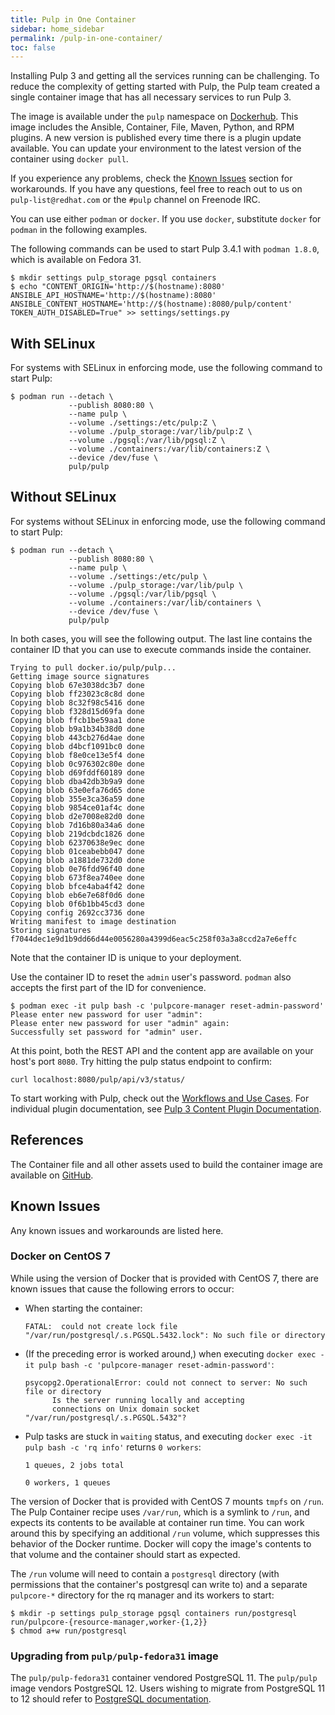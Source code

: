 ```yaml
---
title: Pulp in One Container
sidebar: home_sidebar
permalink: /pulp-in-one-container/
toc: false
---
```


Installing Pulp 3 and getting all the services running can be challenging. To reduce the complexity of getting started with Pulp, the Pulp team created a single container image that has all necessary services to run Pulp 3.

The image is available under the `pulp` namespace on [Dockerhub](https://hub.docker.com/repository/docker/pulp/pulp/). This image includes the Ansible, Container, File, Maven, Python, and RPM plugins. A new version is published every time there is a plugin update available. You can update your environment to the latest version of the container using `docker pull`.

If you experience any problems, check the [Known Issues](/pulp-in-one-container/#known-issues) section for workarounds. If you have any questions, feel free to reach out to us on `pulp-list@redhat.com` or the `#pulp` channel on Freenode IRC.  

You can use either `podman` or `docker`. If you use `docker`, substitute `docker` for `podman` in the following examples.

The following commands can be used to start Pulp 3.4.1 with `podman 1.8.0`, which is available on Fedora 31.

```
$ mkdir settings pulp_storage pgsql containers
$ echo "CONTENT_ORIGIN='http://$(hostname):8080'
ANSIBLE_API_HOSTNAME='http://$(hostname):8080'
ANSIBLE_CONTENT_HOSTNAME='http://$(hostname):8080/pulp/content'
TOKEN_AUTH_DISABLED=True" >> settings/settings.py
```

## With SELinux

For systems with SELinux in enforcing mode, use the following command to start Pulp:

```
$ podman run --detach \
             --publish 8080:80 \
             --name pulp \
             --volume ./settings:/etc/pulp:Z \
             --volume ./pulp_storage:/var/lib/pulp:Z \
             --volume ./pgsql:/var/lib/pgsql:Z \
             --volume ./containers:/var/lib/containers:Z \
             --device /dev/fuse \
             pulp/pulp
```

## Without SELinux

For systems without SELinux in enforcing mode, use the following command to start Pulp:

```
$ podman run --detach \
             --publish 8080:80 \
             --name pulp \
             --volume ./settings:/etc/pulp \
             --volume ./pulp_storage:/var/lib/pulp \
             --volume ./pgsql:/var/lib/pgsql \
             --volume ./containers:/var/lib/containers \
             --device /dev/fuse \
             pulp/pulp
```

In both cases, you will see the following output. The last line contains the container ID that you can use to execute commands inside the container.

```
Trying to pull docker.io/pulp/pulp...
Getting image source signatures
Copying blob 67e3038dc3b7 done
Copying blob ff23023c8c8d done
Copying blob 8c32f98c5416 done
Copying blob f328d15d69fa done
Copying blob ffcb1be59aa1 done
Copying blob b9a1b34b38d0 done
Copying blob 443cb276d4ae done
Copying blob d4bcf1091bc0 done
Copying blob f8e0ce13e5f4 done
Copying blob 0c976302c80e done
Copying blob d69fddf60189 done
Copying blob dba42db3b9a9 done
Copying blob 63e0efa76d65 done
Copying blob 355e3ca36a59 done
Copying blob 9854ce01af4c done
Copying blob d2e7008e82d0 done
Copying blob 7d16b80a34a6 done
Copying blob 219dcbdc1826 done
Copying blob 62370638e9ec done
Copying blob 01ceabebb047 done
Copying blob a1881de732d0 done
Copying blob 0e76fdd96f40 done
Copying blob 673f8ea740ee done
Copying blob bfce4aba4f42 done
Copying blob eb6e7e68f0d6 done
Copying blob 0f6b1bb45cd3 done
Copying config 2692cc3736 done
Writing manifest to image destination
Storing signatures
f7044dec1e9d1b9dd66d44e0056280a4399d6eac5c258f03a3a8ccd2a7e6effc
```

Note that the container ID is unique to your deployment.

Use the container ID to reset the `admin` user's password. `podman` also accepts the first part
of the ID for convenience.

```
$ podman exec -it pulp bash -c 'pulpcore-manager reset-admin-password'
Please enter new password for user "admin":
Please enter new password for user "admin" again:
Successfully set password for "admin" user.
```

At this point, both the REST API and the content app are available on your host's port `8080`. Try
hitting the pulp status endpoint to confirm:

```
curl localhost:8080/pulp/api/v3/status/
```

To start working with Pulp, check out the [Workflows and Use Cases](https://docs.pulpproject.org/workflows/index.html).
For individual plugin documentation, see [Pulp 3 Content Plugin Documentation](/docs/#pulp-3-content-plugin-documentation).

## References

The Container file and all other assets used to build the container image
are available on [GitHub](https://github.com/pulp/pulp-oci-images).

## Known Issues

Any known issues and workarounds are listed here.

### Docker on CentOS 7

While using the version of Docker that is provided with CentOS 7, there are known issues that cause the following errors to occur:

* When starting the container:

  `FATAL:  could not create lock file "/var/run/postgresql/.s.PGSQL.5432.lock": No such file or directory`

* (If the preceding error is worked around,) when executing `docker exec -it pulp bash -c 'pulpcore-manager reset-admin-password'`:

  ```
  psycopg2.OperationalError: could not connect to server: No such file or directory
        Is the server running locally and accepting
        connections on Unix domain socket "/var/run/postgresql/.s.PGSQL.5432"?
  ```
  
* Pulp tasks are stuck in `waiting` status, and executing `docker exec -it pulp bash -c 'rq info'` returns `0 workers`:

  ```
  1 queues, 2 jobs total
  
  0 workers, 1 queues
  ```

The version of Docker that is provided with CentOS 7 mounts `tmpfs` on `/run`. The Pulp Container recipe uses `/var/run`, which is a symlink to `/run`, and expects its contents to be available at container run time. You can work around this by specifying an additional `/run` volume, which suppresses this behavior of the Docker runtime. Docker will copy the image's contents to that volume and the container should start as expected.  

The `/run` volume will need to contain a `postgresql` directory (with permissions that the container's postgresql can write to) and a separate `pulpcore-*` directory for the rq manager and its workers to start:

```console
$ mkdir -p settings pulp_storage pgsql containers run/postgresql run/pulpcore-{resource-manager,worker-{1,2}}
$ chmod a+w run/postgresql
```

### Upgrading from ``pulp/pulp-fedora31`` image

The ``pulp/pulp-fedora31`` container vendored PostgreSQL 11. The ``pulp/pulp`` image vendors PostgreSQL 12. Users wishing to migrate from PostgreSQL 11 to 12 should refer to [PostgreSQL documentation](https://www.postgresql.org/docs/12/upgrading.html).
